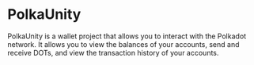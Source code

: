# PolkaUnity
PolkaUnity is a wallet project that allows you to interact with the Polkadot network. It allows you to view the balances of your accounts, send and receive DOTs, and view the transaction history of your accounts.